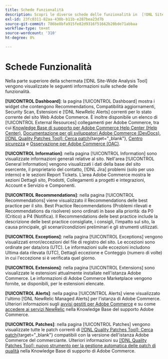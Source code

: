 ```yaml
---
title: Schede Funzionalità
description: Scopri le diverse schede delle funzionalità in  [!DNL Site-Wide Analysis Tool]
exl-id: 23fc0311-82aa-430b-b11b-e287bea23d7b
source-git-commit: 786be8bfa915fe82d9316f51662b20bde71abbaa
workflow-type: tm+mt
source-wordcount: '310'
ht-degree: 0%

---
```


# Schede Funzionalità

Nella parte superiore della schermata [!DNL Site-Wide Analysis Tool] vengono visualizzate le seguenti informazioni sulle schede delle funzionalità.

**[!UICONTROL Dashboard]**: la pagina [!UICONTROL Dashboard] mostra i widget che contengono Recommendations, Compatibilità aggiornamenti, Security Scan, Estensioni e [!DNL NewRelic Alerts] correnti per lo stato corrente del sito Web Adobe Commerce. È inoltre disponibile un elenco di [!UICONTROL External Resources] collegamenti per Adobe Commerce, tra cui [Knowledge Base di supporto per Adobe Commerce Help Center (Help Center)](https://experienceleague.adobe.com/docs/commerce-knowledge-base/kb/overview.html), [Documentazione per gli sviluppatori Adobe Commerce (DevDocs)](https://developer.adobe.com/commerce/docs/), [[!DNL Quality Patches Tool]: Cerca patch](https://experienceleague.adobe.com/tools/commerce-quality-patches/index.html){target="_blank"}, [Centro sicurezza](https://helpx.adobe.com/security.html) e [Osservazione per Adobe Commerce (OAC)](https://experienceleague.adobe.com/docs/commerce-operations/tools/observation-for-adobe-commerce/intro.html).

**[!UICONTROL Information]**: nella pagina [!UICONTROL Information] sono visualizzate informazioni generali relative al sito.
Nell&#39;area [!UICONTROL General Information] vengono visualizzati i dati della base del sito esercente, il proprietario del contatto, [!DNL Jira] problemi (solo per uso interno) e le sezioni Report Tickets.
L’area Adobe Commerce mostra le sezioni Dettagli sito, Prodotti, Collegamenti a progetti e integrazioni, Account e Servizio e Componenti.

**[!UICONTROL Recommendations]**: nella pagina [!UICONTROL Recommendations] viene visualizzato il Recommendations delle best practice per il sito. Best Practice Recommendations (Problemi rilevati e Recommendations da risolvere) sono ordinati in base alla priorità: da P0 (Critico) a P4 (Notifica).
Il Recommendations delle best practice include la descrizione delle best practice consigliate, i consigli, l’impatto sul sito, la causa principale, gli scenari/condizioni preliminari e gli strumenti utilizzati.

**[!UICONTROL Exceptions]**: nella pagina [!UICONTROL Exceptions] vengono visualizzati errori/eccezioni del file di registro del sito. Le eccezioni sono ordinate per data/ora (UTC).
Le informazioni sulle eccezioni includono Ultima data rilevata (UTC), Dettagli eccezione e Conteggio (numero di volte) in cui l&#39;eccezione si è verificata quel giorno.

**[!UICONTROL Extensions]**: nella pagina [!UICONTROL Extensions] sono visualizzate le estensioni attualmente installate nell&#39;istanza Adobe Commerce. Le informazioni di Adobe Commerce Marketplace vengono fornite, se disponibili, per le estensioni elencate.

**[!UICONTROL Alerts]**: nella pagina [!UICONTROL Alerts] viene visualizzato l&#39;ultimo [!DNL NewRelic Managed Alerts] per l&#39;istanza di Adobe Commerce. Ulteriori informazioni sugli [avvisi gestiti per Adobe Commerce](https://experienceleague.adobe.com/docs/commerce-knowledge-base/kb/support-tools/managed-alerts/managed-alerts-for-magento-commerce.html) e su come [accedere ai servizi NewRelic](https://experienceleague.adobe.com/docs/commerce-knowledge-base/kb/faq/access-new-relic-services.html) nella Knowledge Base del supporto Adobe Commerce.

**[!UICONTROL Patches]**: nella pagina [!UICONTROL Patches] vengono visualizzate tutte le patch correnti di [[!DNL Quality Patches Tool]: Cerca patch](https://experienceleague.adobe.com/tools/commerce-quality-patches/index.html){target="_blank"} compatibili con la versione dell&#39;istanza Adobe Commerce del commerciante. Ulteriori informazioni su [[!DNL Quality Patches Tool]: nuovo strumento per la gestione automatica delle patch di qualità](https://experienceleague.adobe.com/docs/commerce-knowledge-base/kb/announcements/commerce-announcements/magento-quality-patches-released-new-tool-to-self-serve-quality-patches.html) nella Knowledge Base di supporto di Adobe Commerce.
